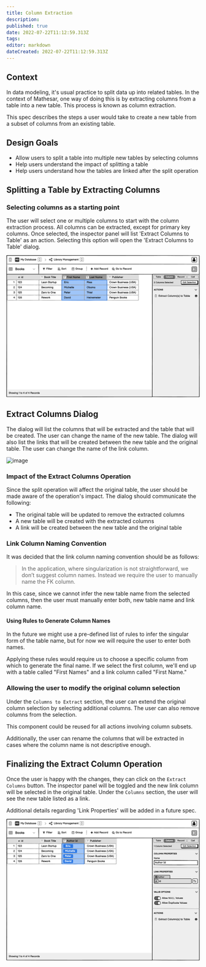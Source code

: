 ```yaml
---
title: Column Extraction
description: 
published: true
date: 2022-07-22T11:12:59.313Z
tags: 
editor: markdown
dateCreated: 2022-07-22T11:12:59.313Z
---
```


## Context

In data modeling, it's usual practice to split data up into related tables. In the context of Mathesar, one way of doing this is by extracting columns from a table into a new table. This process is known as column extraction.

This spec describes the steps a user would take to create a new table from a subset of columns from an existing table.

## Design Goals

- Allow users to split a table into multiple new tables by selecting columns
- Help users understand the impact of splitting a table
- Help users understand how the tables are linked after the split operation

## Splitting a Table by Extracting Columns

### Selecting columns as a starting point

The user will select one or multiple columns to start with the column extraction process. All columns can be extracted, except for primary key columns. Once selected, the inspector panel will list 'Extract Columns to Table' as an action. Selecting this option will open the 'Extract Columns to Table' dialog.

![image](/assets/design/specs/column-extraction/185139636-9a8a048c-9f87-4e26-aa2c-88f4e8d1648d.png)

## Extract Columns Dialog

The dialog will list the columns that will be extracted and the table that will be created. The user can change the name of the new table. The dialog will also list the links that will be created between the new table and the original table. The user can change the name of the link column.

![image](https://user-images.githubusercontent.com/845767/185901982-f991a6a3-c228-4c94-9d57-55b921e44511.png)

### Impact of the Extract Columns Operation

Since the split operation will affect the original table, the user should be made aware of the operation's impact. The dialog should communicate the following:

- The original table will be updated to remove the extracted columns
- A new table will be created with the extracted columns
- A link will be created between the new table and the original table

### Link Column Naming Convention

It was decided that the link column naming convention should be as follows:

>In the application, where singularization is not straightforward, we don’t suggest column names. Instead we require the user to manually name the FK column.

In this case, since we cannot infer the new table name from the selected columns, then the user must manually enter both, new table name and link column name.

#### Using Rules to Generate Column Names

In the future we might use a pre-defined list of rules to infer the singular form of the table name, but for now we will require the user to enter both names.

Applying these rules would require us to choose a specific column from which to generate the final name. If we select the first column, we'll end up with a table called "First Names" and a link column called "First Name."

### Allowing the user to modify the original column selection

Under the `Columns to Extract` section, the user can extend the original column selection by selecting additional columns. The user can also remove columns from the selection.

This component could be reused for all actions involving column subsets.

Additionally, the user can rename the columns that will be extracted in cases where the column name is not descriptive enough.

## Finalizing the Extract Column Operation

Once the user is happy with the changes, they can click on the `Extract Columns` button. The inspector panel will be toggled and the new link column will be selected in the original table. Under the `Columns` section, the user will see the new table listed as a link.

Additional details regarding 'Link Properties' will be added in a future spec.

![image](/assets/design/specs/column-extraction/185143860-f2995fc4-c767-4cce-aaa6-319ef27630ff.png)
